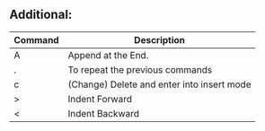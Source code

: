 ## Additional:
Command           | Description
------------------|------------
A                 | Append at the End.
.                 | To repeat the previous commands
c                 | (Change) Delete and enter into insert mode
\>                | Indent Forward
<                 | Indent Backward

